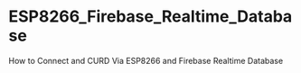 # ESP8266_Firebase_Realtime_Database
How to Connect and CURD Via ESP8266 and Firebase Realtime Database
